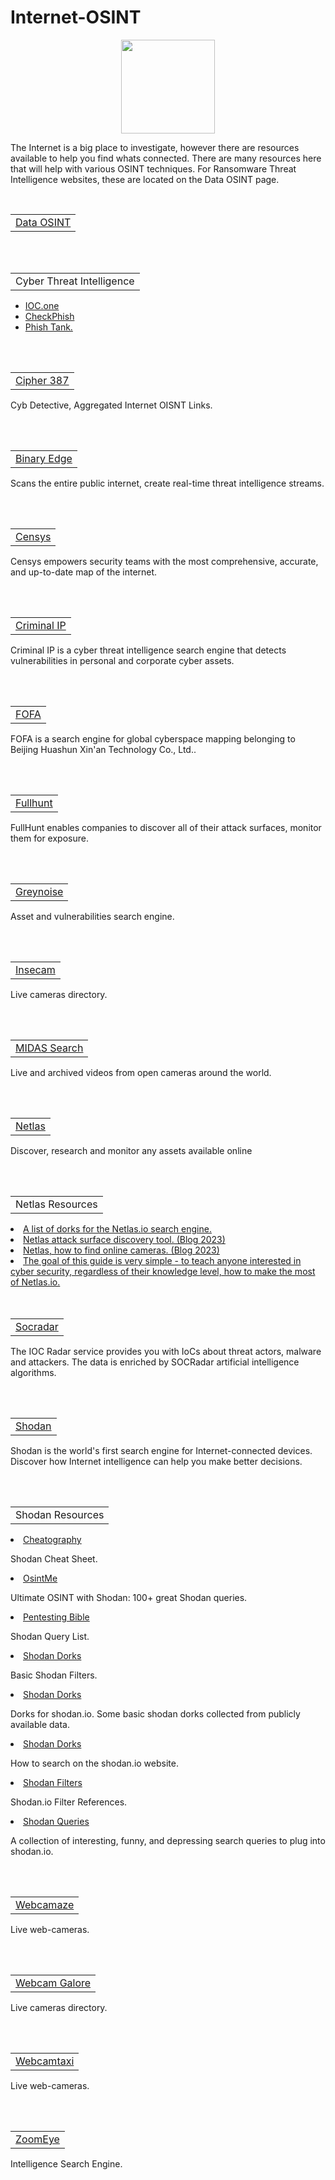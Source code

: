 # Internet-OSINT
<p align="center">
  <img width="150" height="150" src="https://www.cqcore.uk/wp-content/uploads/2021/04/cropped-cropped-Capture-2.png">
</p>
<p>The Internet is a big place to investigate, however there are resources available to help you find whats connected. There are many resources here that will help with various OSINT techniques. For Ransomware Threat Intelligence websites, these are located on the Data OSINT page.</p>
<table>
   <tr>
      <td><a href="https://github.com/The-Osint-Toolbox/Data-OSINT/">Data OSINT</a></td>
   </tr>
</table>
<br/>
<table>
    <tr>
     <td>Cyber Threat Intelligence</td>
   </tr>
</table>
   <ul>
    <li><a href="https://ioc.one/auth/url">IOC.one</a></li>
    <li><a href="https://checkphish.bolster.ai/">CheckPhish</a></li>
    <li><a href="https://www.phishtank.com/">Phish Tank.</a></li> 
   </ul>
<table>
<br/>
   <tr>
       <td><a href="https://github.com/cipher387/awesome-ip-search-engines/">Cipher 387</a></td>
   </tr>
</table>
<p>Cyb Detective, Aggregated Internet OISNT Links.</p> 
<br></br>
<table>
    <tr>
       <td><a href="https://www.binaryedge.io/">Binary Edge</a></td>
    </tr>
</table>
<p>Scans the entire public internet, create real-time threat intelligence streams.</p>
<br></br>
<table>
    <tr>
       <td><a href="https://censys.io">Censys</a></td>
    </tr>
</table>
<p>Censys empowers security teams with the most comprehensive, accurate, and up-to-date map of the internet.</p>
<br></br>
<table>
    <tr>
       <td><a href="https://www.criminalip.io/en">Criminal IP</a></td>
    </tr>
</table>
<p>Criminal IP is a cyber threat intelligence search engine that detects vulnerabilities in personal and corporate cyber assets.</p>
<br></br>
<table>
  <tr>
    <td><a href="https://en.fofa.info/">FOFA</a></td>
  </tr>
</table>
<p>FOFA is a search engine for global cyberspace mapping belonging to Beijing Huashun Xin'an Technology Co., Ltd..</p>
<br></br>
<table>
   <tr>
      <td><a href="https://fullhunt.io/">Fullhunt</a></td>
   </tr>
</table>
<p>FullHunt enables companies to discover all of their attack surfaces, monitor them for exposure.</p>
<br></br>
 <table>
   <tr>
      <td><a href="https://viz.greynoise.io//">Greynoise</a></td>
   </tr>
</table>
<p>Asset and vulnerabilities search engine.</p>
<br></br>
<table>
   <tr>
      <td><a href="http://www.insecam.org/">Insecam</a></td>
   </tr>
</table>
<p>Live cameras directory.</p>
<br>
<table>
   <tr>
      <td><a href="https://midasearch.org/midasearch-home-page/osint-websites/midasearch-webcam-viewers/">MIDAS Search</a></td>
   </tr>
</table>
<p></p>Live and archived videos from open cameras around the world.</p>
<br></br>
<table>
   <tr>
      <td><a href="https://netlas.io/">Netlas</a></td>
   </tr>
</table>
<p>Discover, research and monitor any assets available online</p>
<br></br>
<table>
    <tr>
       <td>Netlas Resources</td>
    </tr>
</table>
 <li><a href="https://github.com/netlas-io/netlas-dorks">A list of dorks for the Netlas.io search engine.</a></li>
 <li><a href="https://netlas.medium.com/netlas-io-attack-surface-discovery-tool-6fbd6b3e9706">Netlas attack surface discovery tool. (Blog 2023)</a></li>
 <li><a href="https://publication.osintambition.org/how-to-find-online-cameras-with-netlas-io-c68cdf5f327f">Netlas, how to find online cameras. (Blog 2023)</a></li>
 <li><a href="https://github.com/netlas-io/netlas-cookbook">The goal of this guide is very simple - to teach anyone interested in cyber security, regardless of their knowledge level, how to make the most of Netlas.io.</a></li>
<br></br>
<table>
  <tr>
     <td><a href="https://socradar.io/labs/ioc-radar/">Socradar</a></td>
  </tr>
</table>
<p>The IOC Radar service provides you with IoCs about threat actors, malware and attackers. The data is enriched by SOCRadar artificial intelligence algorithms.</p>
<br></br>
<table>
    <tr>
       <td><a href="https://www.shodan.io">Shodan</a></td>
    </tr>
</table>
<p>Shodan is the world's first search engine for Internet-connected devices. Discover how Internet intelligence can help you make better decisions.</p>
<br></br>
<table>
    <tr>
       <td>Shodan Resources</td>
    </tr>
</table>
<li><a href="https://cheatography.com/sir-slammington/cheat-sheets/shodan/">Cheatography</a></li>
 <p>Shodan Cheat Sheet.</p>
<li><a href="https://www.osintme.com/index.php/2021/01/16/ultimate-osint-with-shodan-100-great-shodan-queries/">OsintMe</a></li>
 <p>Ultimate OSINT with Shodan: 100+ great Shodan queries.</p>
<li><a href="https://github.com/blaCCkHatHacEEkr/PENTESTING-BIBLE/blob/master/1-part-100-article/google/Shodan%20Queries.txt">Pentesting Bible</a></li>
  <p>Shodan Query List.</p>
<li><a href="https://github.com/lothos612/shodan">Shodan Dorks</a></li> 
 <p>Basic Shodan Filters.</p>
<li><a href="https://github.com/humblelad/Shodan-Dorks">Shodan Dorks</a></li>  
 <p>Dorks for shodan.io. Some basic shodan dorks collected from publicly available data.</p>
<li><a href="https://github.com/IFLinfosec/shodan-dorks">Shodan Dorks</a></li> 
 <p>How to search on the shodan.io website.</p>
<li><a href="https://www.shodan.io/search/filters">Shodan Filters</a></li> 
 <p>Shodan.io Filter References.</p>
<li><a href="https://github.com/jakejarvis/awesome-shodan-queries">Shodan Queries</a></li> 
 <p>A collection of interesting, funny, and depressing search queries to plug into shodan.io.</p>
<br>
<table>
   <tr>
      <td><a href="https://webcamaze.engineering.zhaw.ch/watchingtheworld/">Webcamaze</a></td>
   </tr>
</table>
<p></p>Live web-cameras.</p>
<br></br>
 <table>
   <tr>
      <td><a href="https://www.webcamgalore.com/">Webcam Galore</a></td>
   </tr>
</table>
<p></p>Live cameras directory.</p>
<br/>
<table>
    <tr>
      <td><a href="https://www.webcamtaxi.com/en/">Webcamtaxi</a></td>
   </tr>
</table>
<p></p>Live web-cameras.</p>
<br></br>
 <table>
   <tr>
      <td><a href="https://www.zoomeye.org/">ZoomEye</a></td>
   </tr>
  </table>
  <p>Intelligence Search Engine.</p>
<br></br>



